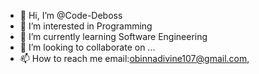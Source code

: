 - 👋 Hi, I’m @Code-Deboss
- 👀 I’m interested in Programming
- 🌱 I’m currently learning Software Engineering
- 💞️ I’m looking to collaborate on ...
- 📫 How to reach me email:obinnadivine107@gmail.com,



<!---
Code-Deboss/Code-Deboss is a ✨ special ✨ repository because its `README.md` (this file) appears on your GitHub profile.
You can click the Preview link to take a look at your changes.
--->
